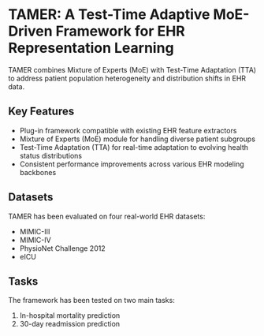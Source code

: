 # TAMER: A Test-Time Adaptive MoE-Driven Framework for EHR Representation Learning

TAMER combines Mixture of Experts (MoE) with Test-Time Adaptation (TTA) to address patient population heterogeneity and distribution shifts in EHR data.

## Key Features

- Plug-in framework compatible with existing EHR feature extractors
- Mixture of Experts (MoE) module for handling diverse patient subgroups
- Test-Time Adaptation (TTA) for real-time adaptation to evolving health status distributions
- Consistent performance improvements across various EHR modeling backbones

## Datasets

TAMER has been evaluated on four real-world EHR datasets:

- MIMIC-III
- MIMIC-IV
- PhysioNet Challenge 2012
- eICU

## Tasks

The framework has been tested on two main tasks:
1. In-hospital mortality prediction
2. 30-day readmission prediction
